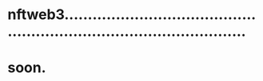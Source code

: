 # nftweb3............................................................................................
# soon.
